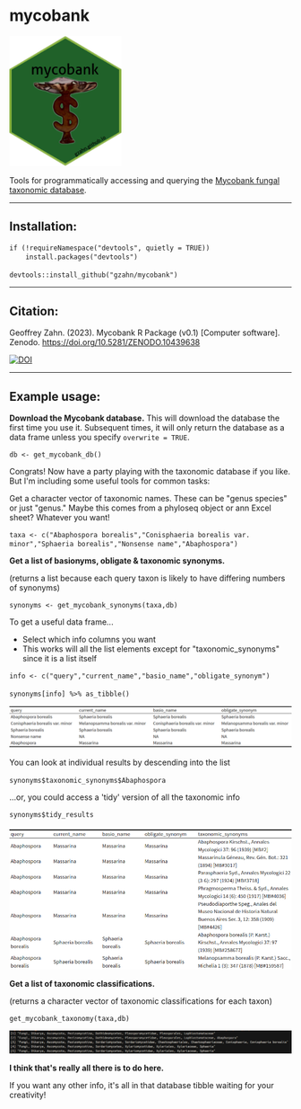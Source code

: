 # mycobank

<img src="https://github.com/gzahn/mycobank/blob/main/media/mycobank_hex_sticker2.png" alt="drawing" width="200"/>


Tools for programmatically accessing and querying the [Mycobank fungal taxonomic database](https://www.mycobank.org).

___

## Installation:

```
if (!requireNamespace("devtools", quietly = TRUE))
    install.packages("devtools")
    
devtools::install_github("gzahn/mycobank")
```

___

## Citation:

Geoffrey Zahn. (2023). Mycobank R Package (v0.1) [Computer software]. Zenodo. https://doi.org/10.5281/ZENODO.10439638

[![DOI](https://zenodo.org/badge/736449862.svg)](https://zenodo.org/doi/10.5281/zenodo.10439638)



___


## Example usage:

**Download the Mycobank database.** This will download the database the first time you use it. Subsequent times, it will only return the database as a data frame unless you specify `overwrite = TRUE`.

```
db <- get_mycobank_db()
```

Congrats! Now have a party playing with the taxonomic database if you like. But I'm including some useful tools for common tasks:

Get a character vector of taxonomic names. These can be "genus species" or just "genus." Maybe this comes from a phyloseq object or ann Excel sheet? Whatever you want!

```
taxa <- c("Abaphospora borealis","Conisphaeria borealis var. minor","Sphaeria borealis","Nonsense name","Abaphospora")
```

**Get a list of basionyms, obligate & taxonomic synonyms.**

(returns a list because each query taxon is likely to have differing numbers of synonyms)

```
synonyms <- get_mycobank_synonyms(taxa,db)
```

To get a useful data frame...
 - Select which info columns you want
 - This works will all the list elements except for "taxonomic_synonyms" since it is a list itself

```
info <- c("query","current_name","basio_name","obligate_synonym")

synonyms[info] %>% as_tibble()
```
<img src="https://github.com/gzahn/mycobank/blob/main/media/screenshot1.png" alt="tibble1"/>


You can look at individual results by descending into the list

`synonyms$taxonomic_synonyms$Abaphospora`

...or, you could access a 'tidy' version of all the taxonomic info
```
synonyms$tidy_results
```
<img src="https://github.com/gzahn/mycobank/blob/main/media/screenshot2.png" alt="tibble2_tidy"/>


**Get a list of taxonomic classifications.**

(returns a character vector of taxonomic classifications for each taxon)

```
get_mycobank_taxonomy(taxa,db)
```

<img src="https://github.com/gzahn/mycobank/blob/main/media/screenshot3.png" alt="tibble3"/>


**I think that's really all there is to do here.**

If you want any other info, it's all in that database tibble waiting for your creativity!

<br>

<br>


